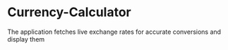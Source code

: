 # Currency-Calculator
The application fetches live exchange rates for accurate conversions and display them
